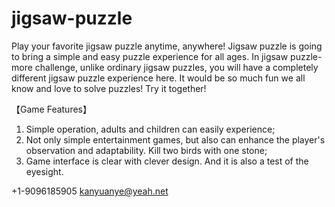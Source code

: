 # jigsaw-puzzle
Play your favorite jigsaw puzzle anytime, anywhere! Jigsaw puzzle is going to bring a simple and easy puzzle experience for all ages.
In jigsaw puzzle-more challenge, unlike ordinary jigsaw puzzles, you will have a completely different jigsaw puzzle experience here.
It would be so much fun we all know and love to solve puzzles! Try it together!

【Game Features】

1. Simple operation, adults and children can easily experience;
2. Not only simple entertainment games, but also can enhance the player's observation and adaptability. Kill two birds with one stone;
3. Game interface is clear with clever design. And it is also a test of the eyesight.

+1-9096185905 kanyuanye@yeah.net

